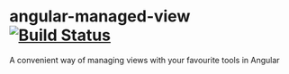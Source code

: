 angular-managed-view [![Build Status](https://secure.travis-ci.org/escalant3/angular-managed-view.png?branch=master)](https://travis-ci.org/escalant3/angular-managed-view)
====================

A convenient way of managing views with your favourite tools in Angular

